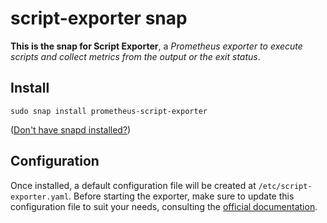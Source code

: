 # script-exporter snap

**This is the snap for Script Exporter**, a *Prometheus exporter to execute scripts and collect metrics from the output or the exit status*.

<!-- Uncomment and modify this when you are provided a build status badge
<p align="center">
<a href="https://snapcraft.io/prometheus-script-exporter">
  <img alt="enpass" src="https://snapcraft.io/grafana-agent/badge.svg" />
</a>
<a href="https://snapcraft.io/prometheus-script-exporter">
  <img alt="enpass" src="https://snapcraft.io/grafana-agent/trending.svg?name=0" />
</a>
</p>
-->

## Install

```
sudo snap install prometheus-script-exporter
```

<!-- Uncomment and modify this when your snap is available on the store
[![Get it from the Snap Store](https://snapcraft.io/static/images/badges/en/snap-store-white.svg)](https://snapcraft.io/prometheus-script-exporter)
-->

([Don't have snapd installed?](https://snapcraft.io/docs/core/install))

## Configuration

Once installed, a default configuration file will be created at `/etc/script-exporter.yaml`. Before starting the exporter, make sure to update this configuration file to suit your needs, consulting the [official documentation](https://github.com/ricoberger/script_exporter#usage-and-configuration). 

<!--
## The Snapcrafters

| [![Your Name](https://gravatar.com/avatar/bc0bced65e963eb5c3a16cab8b004431/?s=128)](https://github.com/yourname/) |
| :---: |
| [Your Name](https://github.com/yourname/) |
--> 

<!-- Uncomment and modify this when you have upstream contacts
## Upstream

| [![Upstream Name](https://gravatar.com/avatar/bc0bced65e963eb5c3a16cab8b004431?s=128)](https://github.com/upstreamname) |
| :---: |
| [Upstream Name](https://github.com/upstreamname) |
-->
